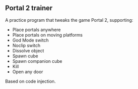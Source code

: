 ## Portal 2 trainer

A practice program that tweaks the game Portal 2, supporting:

- Place portals anywhere
- Place portals on moving platforms
- God Mode switch
- Noclip switch
- Dissolve object
- Spawn cube
- Spawn companion cube
- Kill
- Open any door

Based on code injection.

